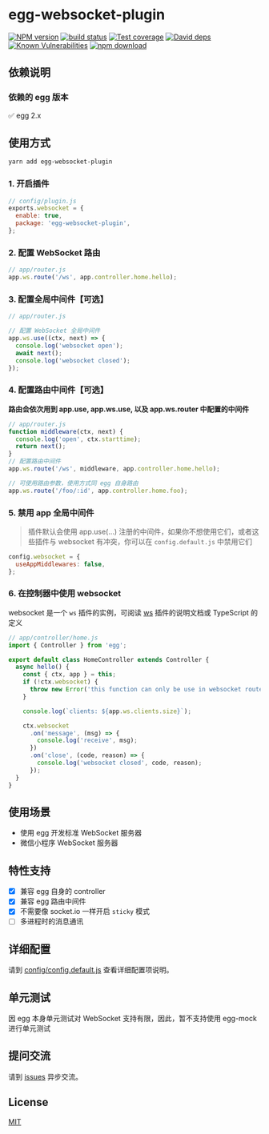 # egg-websocket-plugin

[![NPM version][npm-image]][npm-url]
[![build status][travis-image]][travis-url]
[![Test coverage][codecov-image]][codecov-url]
[![David deps][david-image]][david-url]
[![Known Vulnerabilities][snyk-image]][snyk-url]
[![npm download][download-image]][download-url]

[npm-image]: https://img.shields.io/npm/v/egg-websocket-plugin.svg?style=flat-square
[npm-url]: https://npmjs.org/package/egg-websocket-plugin
[travis-image]: https://img.shields.io/travis/eggjs/egg-websocket-plugin.svg?style=flat-square
[travis-url]: https://travis-ci.org/eggjs/egg-websocket-plugin
[codecov-image]: https://img.shields.io/codecov/c/github/eggjs/egg-websocket-plugin.svg?style=flat-square
[codecov-url]: https://codecov.io/github/eggjs/egg-websocket-plugin?branch=master
[david-image]: https://img.shields.io/david/eggjs/egg-websocket-plugin.svg?style=flat-square
[david-url]: https://david-dm.org/eggjs/egg-websocket-plugin
[snyk-image]: https://snyk.io/test/npm/egg-websocket-plugin/badge.svg?style=flat-square
[snyk-url]: https://snyk.io/test/npm/egg-websocket-plugin
[download-image]: https://img.shields.io/npm/dm/egg-websocket-plugin.svg?style=flat-square
[download-url]: https://npmjs.org/package/egg-websocket-plugin

<!--
Description here.
-->

## 依赖说明

### 依赖的 egg 版本

✅ egg 2.x

## 使用方式

```bash
yarn add egg-websocket-plugin
```

### 1. 开启插件

```js
// config/plugin.js
exports.websocket = {
  enable: true,
  package: 'egg-websocket-plugin',
};
```

### 2. 配置 WebSocket 路由

```js
// app/router.js
app.ws.route('/ws', app.controller.home.hello);
```

### 3. 配置全局中间件【可选】

```js
// app/router.js

// 配置 WebSocket 全局中间件
app.ws.use((ctx, next) => {
  console.log('websocket open');
  await next();
  console.log('websocket closed');
});
```

### 4. 配置路由中间件【可选】

**路由会依次用到 app.use, app.ws.use, 以及 app.ws.router 中配置的中间件**

```js
// app/router.js
function middleware(ctx, next) {
  console.log('open', ctx.starttime);
  return next();
}
// 配置路由中间件
app.ws.route('/ws', middleware, app.controller.home.hello);

// 可使用路由参数，使用方式同 egg 自身路由
app.ws.route('/foo/:id', app.controller.home.foo);
```

### 5. 禁用 app 全局中间件

> 插件默认会使用 app.use(...) 注册的中间件，如果你不想使用它们，或者这些插件与 websocket 有冲突，你可以在 `config.default.js` 中禁用它们

```js
config.websocket = {
  useAppMiddlewares: false,
};
```

### 6. 在控制器中使用 websocket

websocket 是一个 `ws` 插件的实例，可阅读 [ws](https://www.npmjs.com/package/ws) 插件的说明文档或 TypeScript 的定义

```js
// app/controller/home.js
import { Controller } from 'egg';

export default class HomeController extends Controller {
  async hello() {
    const { ctx, app } = this;
    if (!ctx.websocket) {
      throw new Error('this function can only be use in websocket router');
    }

    console.log(`clients: ${app.ws.clients.size}`);

    ctx.websocket
      .on('message', (msg) => {
        console.log('receive', msg);
      })
      .on('close', (code, reason) => {
        console.log('websocket closed', code, reason);
      });
  }
}

```



## 使用场景

- 使用 egg 开发标准 WebSocket 服务器
- 微信小程序 WebSocket 服务器

## 特性支持

- [x] 兼容 egg 自身的 controller
- [x] 兼容 egg 路由中间件
- [x] 不需要像 socket.io 一样开启 `sticky` 模式
- [ ] 多进程时的消息通讯

## 详细配置

请到 [config/config.default.js](config/config.default.js) 查看详细配置项说明。

## 单元测试

因 egg 本身单元测试对 WebSocket 支持有限，因此，暂不支持使用 egg-mock 进行单元测试

## 提问交流

请到 [issues](https://github.com/flarestart/egg-websocket-plugin/issues) 异步交流。

## License

[MIT](LICENSE)